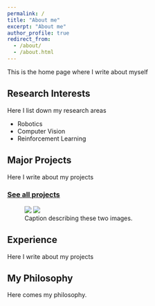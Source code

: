 ```yaml
---
permalink: /
title: "About me"
excerpt: "About me"
author_profile: true
redirect_from: 
  - /about/
  - /about.html
---
```

This is the home page where I write about myself


Research Interests
------------------
Here I list down my research areas
- Robotics
- Computer Vision
- Reinforcement Learning

Major Projects
--------------
Here I write about my projects
### [See all projects](/portfolio.html)

<figure class="half">
    <a href="/images/image-alignment-150x150.jpg"><img src="/images/image-alignment-150x150.jpg"></a>
    <a href="/images/image-alignment-150x150.jpg"><img src="/images/image-alignment-150x150.jpg"></a>
    <figcaption>Caption describing these two images.</figcaption>
</figure>

Experience
----------
Here I write about my projects


My Philosophy
-------------
Here comes my philosophy.


